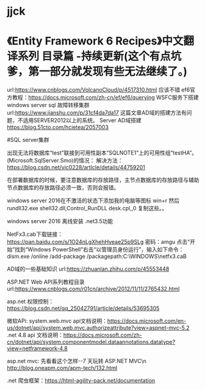# jjck
# 《Entity Framework 6 Recipes》中文翻译系列 目录篇 -持续更新(这个有点坑爹，第一部分就发现有些无法继续了。)
url:https://www.cnblogs.com/VolcanoCloud/p/4517310.html 应该不错
ef6官方教程：https://docs.microsoft.com/zh-cn/ef/ef6/querying
WSFC服务下搭建windows server sql 故障转移集群
url:https://www.jianshu.com/p/31cf4da7da17 这篇文章AD域的搭建方法有问题，不适用SERVER2012以上的系统。
Server AD域搭建
https://blog.51cto.com/hcietea/2057003

#SQL server集群

出现无法将数据库“test”联接到可用性副本“SQLNOTE1”上的可用性组“testHA”。 (Microsoft.SqlServer.Smo)的情况：
解决方法：https://blog.csdn.net/vic0228/article/details/44759201

在部署数据库的时候，要注意数据库的存放路径，主节点数据库的存放路径与辅助节点数据库的存放路径必须一致，否则会报错。

windows server 2016在不激活的状态下添加我的电脑等图标
win+r 然后 rundll32.exe shell32.dll,Control_RunDLL desk.cpl,,0 复制这些。。

windows server 2016 离线安装 .net3.5功能

NetFx3.cab下载链接：https://pan.baidu.com/s/1O24nLgXhehHveae25p9SLg 密码：amgu
点击“开始”找到“Windows PowerShell”右击“以管理员身份运行”，输入如下命令：
dism.exe /online /add-package /packagepath:C:\WINDOWS\netfx3.caB

AD域的一些基础知识
url:https://zhuanlan.zhihu.com/p/45553448

ASP.NET Web API系列教程目录
url:https://www.cnblogs.com/r01cn/archive/2012/11/11/2765432.html

asp.net 权限控制：
https://blog.csdn.net/qq_25042791/article/details/53695305

微软APi:
system.web.mvc api文档说明：https://docs.microsoft.com/en-us/dotnet/api/system.web.mvc.authorizeattribute?view=aspnet-mvc-5.2
.net 4.8 api 文档说明：https://docs.microsoft.com/zh-cn/dotnet/api/system.componentmodel.dataannotations.datatype?view=netframework-4.8

asp.net mvc:
先看看这个怎样--7 天玩转 ASP.NET MVC\n
http://blog.oneapm.com/apm-tech/132.html

.net 爬虫框架：https://html-agility-pack.net/documentation
